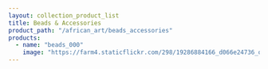 ```yaml
---
layout: collection_product_list
title: Beads & Accessories
product_path: "/african_art/beads_accessories"
products:
  - name: "beads_000"
    image: "https://farm4.staticflickr.com/298/19286884166_d066e24736_q.jpg"
---
```


